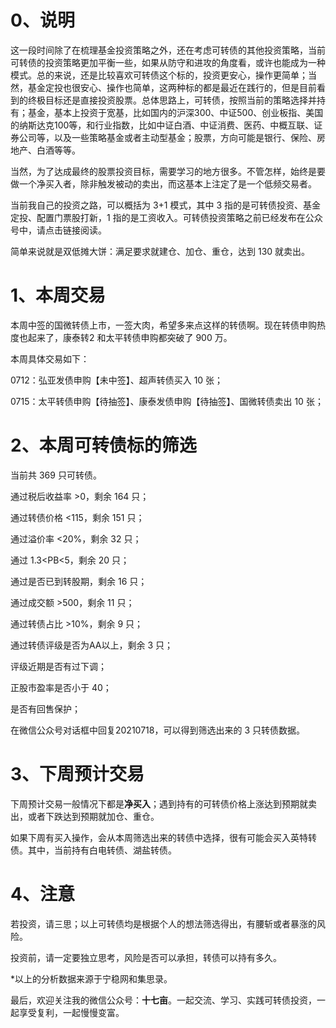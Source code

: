 # 0、说明

这一段时间除了在梳理基金投资策略之外，还在考虑可转债的其他投资策略，当前可转债的投资策略更加平衡一些，如果从防守和进攻的角度看，或许也能成为一种模式。总的来说，还是比较喜欢可转债这个标的，投资更安心，操作更简单；当然，基金定投也很安心、操作也简单，这两种标的都是最近在践行的，但是目前看到的终极目标还是直接投资股票。总体思路上，可转债，按照当前的策略选择并持有；基金，基本上投资于宽基，比如国内的沪深300、中证500、创业板指、美国的纳斯达克100等，和行业指数，比如中证白酒、中证消费、医药、中概互联、证券公司等，以及一些策略基金或者主动型基金；股票，方向可能是银行、保险、房地产、白酒等等。

当然，为了达成最终的股票投资目标，需要学习的地方很多。不管怎样，始终是要做一个净买入者，除非触发被动的卖出，而这基本上注定了是一个低频交易者。

当前我自己的投资之路，可以概括为 3+1 模式，其中 3 指的是可转债投资、基金定投、配置门票股打新，1 指的是工资收入。可转债投资策略之前已经发布在公众号中，请点击链接阅读。

简单来说就是双低摊大饼：满足要求就建仓、加仓、重仓，达到 130 就卖出。

# 1、本周交易

本周中签的国微转债上市，一签大肉，希望多来点这样的转债啊。现在转债申购热度也起来了，康泰转2 和太平转债申购都突破了 900 万。

本周具体交易如下：

0712：弘亚发债申购【未中签】、超声转债买入 10 张；

0715：太平转债申购【待抽签】、康泰发债申购【待抽签】、国微转债卖出 10 张；

# 2、本周可转债标的筛选

当前共 369 只可转债。

通过税后收益率 >0，剩余 164 只；

通过转债价格 <115，剩余 151 只；

通过溢价率 <20%，剩余 32 只；

通过 1.3<PB<5，剩余 20 只；

通过是否已到转股期，剩余 16 只；

通过成交额 >500，剩余 11 只；

通过转债占比 >10%，剩余 9 只；

通过转债评级是否为AA以上，剩余 3 只；

评级近期是否有过下调；

正股市盈率是否小于 40；

是否有回售保护；

在微信公众号对话框中回复20210718，可以得到筛选出来的 3 只转债数据。

# 3、下周预计交易

下周预计交易一般情况下都是**净买入**；遇到持有的可转债价格上涨达到预期就卖出，或者下跌达到预期就加仓、重仓。

如果下周有买入操作，会从本周筛选出来的转债中选择，很有可能会买入英特转债。其中，当前持有白电转债、湖盐转债。

# 4、注意

若投资，请三思；以上可转债均是根据个人的想法筛选得出，有腰斩或者暴涨的风险。

投资前，请一定要独立思考，风险是否可以承担，转债可以持有多久。

*以上的分析数据来源于宁稳网和集思录。

最后，欢迎关注我的微信公众号：**十七亩**。一起交流、学习、实践可转债投资，一起享受复利，一起慢慢变富。